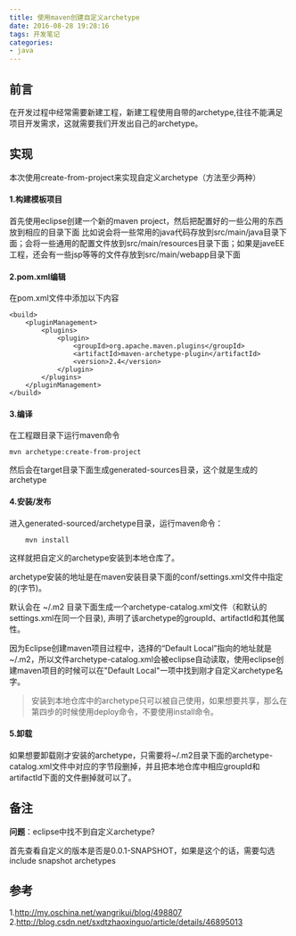 ```yaml
---
title: 使用maven创建自定义archetype
date: 2016-08-28 19:28:16
tags: 开发笔记
categories:
- java
---
```

## 前言
在开发过程中经常需要新建工程，新建工程使用自带的archetype,往往不能满足项目开发需求，这就需要我们开发出自己的archetype。
## 实现
本次使用create-from-project来实现自定义archetype（方法至少两种）
#### 1.构建模板项目
首先使用eclipse创建一个新的maven  project，然后把配置好的一些公用的东西放到相应的目录下面 比如说会将一些常用的java代码存放到src/main/java目录下面；会将一些通用的配置文件放到src/main/resources目录下面；如果是javeEE工程，还会有一些jsp等等的文件存放到src/main/webapp目录下面
#### 2.pom.xml编辑
在pom.xml文件中添加以下内容
```
<build>
    <pluginManagement>
    	<plugins>
    		<plugin>
    			<groupId>org.apache.maven.plugins</groupId>
    			<artifactId>maven-archetype-plugin</artifactId>
    			<version>2.4</version>
    		</plugin>
    	</plugins>
    </pluginManagement>
</build>
```
#### 3.编译
在工程跟目录下运行maven命令
```
mvn archetype:create-from-project
```
然后会在target目录下面生成generated-sources目录，这个就是生成的 archetype
#### 4.安装/发布
 进入generated-sourced/archetype目录，运行maven命令：
```
    mvn install
```
这样就把自定义的archetype安装到本地仓库了。

archetype安装的地址是在maven安装目录下面的conf/settings.xml文件中指定的(<localRepository>字节)。

默认会在  ~/.m2  目录下面生成一个archetype-catalog.xml文件（和默认的settings.xml在同一个目录), 声明了该archetype的groupId、artifactId和其他属性。

因为Eclipse创建maven项目过程中，选择的“Default Local”指向的地址就是 ~/.m2，所以文件archetype-catalog.xml会被eclipse自动读取，使用eclipse创建maven项目的时候可以在"Default Local"一项中找到刚才自定义archetype名字。

> 安装到本地仓库中的archetype只可以被自己使用，如果想要共享，那么在第四步的时候使用deploy命令，不要使用install命令。

#### 5.卸载
如果想要卸载刚才安装的archetype，只需要将~/.m2目录下面的archetype-catalog.xml文件中对应的<archetype>字节段删掉，并且把本地仓库中相应groupId和artifactId下面的文件删掉就可以了。

## 备注
**问题**：eclipse中找不到自定义archetype?

首先查看自定义的版本是否是0.0.1-SNAPSHOT，如果是这个的话，需要勾选include snapshot archetypes

## 参考
1.http://my.oschina.net/wangrikui/blog/498807
2.http://blog.csdn.net/sxdtzhaoxinguo/article/details/46895013


